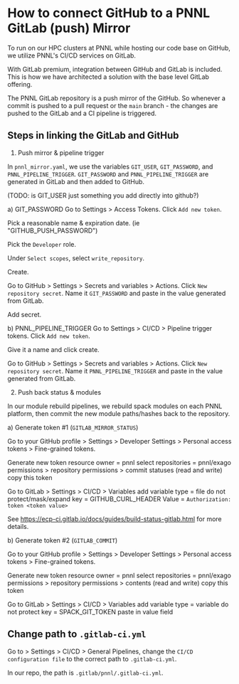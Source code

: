 # How to connect GitHub to a PNNL GitLab (push) Mirror

To run on our HPC clusters at PNNL while hosting our code base on GitHub, we utilize PNNL's CI/CD services on GitLab. 

With GitLab premium, integration between GitHub and GitLab is included. This is how we have architected a solution with the base level GitLab offering. 

The PNNL GitLab repository is a push mirror of the GitHub. So whenever a commit is pushed to a pull request or the `main` branch - the changes are pushed to the GitLab and a CI pipeline is triggered.

## Steps in linking the GitLab and GitHub

1. Push mirror & pipeline trigger

In `pnnl_mirror.yaml`, we use the variables `GIT_USER`, `GIT_PASSWORD`, and `PNNL_PIPELINE_TRIGGER`. `GIT_PASSWORD` and `PNNL_PIPELINE_TRIGGER` are generated in GitLab and then added to GitHub.

(TODO: is GIT_USER just something you add directly into github?)

a) GIT_PASSWORD
Go to Settings > Access Tokens. Click `Add new token`.

Pick a reasonable name & expiration date. (ie "GITHUB_PUSH_PASSWORD")

Pick the `Developer` role.

Under `Select scopes`, select `write_repository`.

Create.

Go to GitHub > Settings > Secrets and variables > Actions. Click `New repository secret`.
Name it `GIT_PASSWORD` and paste in the value generated from GitLab.

Add secret.

b) PNNL_PIPELINE_TRIGGER
Go to Settings > CI/CD > Pipeline trigger tokens. Click `Add new token`.

Give it a name and click create. 

Go to GitHub > Settings > Secrets and variables > Actions. Click `New repository secret`.
Name it `PNNL_PIPELINE_TRIGGER` and paste in the value generated from GitLab.

2. Push back status & modules

In our module rebuild pipelines, we rebuild spack modules on each PNNL platform, then commit the new module paths/hashes back to the repository. 

a) Generate token #1 (`GITLAB_MIRROR_STATUS`)

Go to your GitHub profile > Settings > Developer Settings > Personal access tokens > Fine-grained tokens.

Generate new token 
	resource owner = pnnl
	select repositories = pnnl/exago
	permissions > repository permissions > commit statuses (read and write)
	copy this token

Go to GitLab > Settings > CI/CD > Variables
	add variable
	type = file
	do not protect/mask/expand
	key = GITHUB_CURL_HEADER
	Value = `Authorization: token <token value>`

See https://ecp-ci.gitlab.io/docs/guides/build-status-gitlab.html for more details.

b) Generate token #2 (`GITLAB_COMMIT`)

Go to your GitHub profile > Settings > Developer Settings > Personal access tokens > Fine-grained tokens.

Generate new token 
	resource owner = pnnl
	select repositories = pnnl/exago
	permissions > repository permissions > contents (read and write)
	copy this token

Go to GitLab > Settings > CI/CD > Variables
		add variable
		type = variable
		do not protect
		key = SPACK_GIT_TOKEN
		paste in value field


## Change path to `.gitlab-ci.yml`

Go to > Settings > CI/CD > General Pipelines, change the `CI/CD configuration file` to the correct path to `.gitlab-ci.yml`.

In our repo, the path is `.gitlab/pnnl/.gitlab-ci.yml`.
